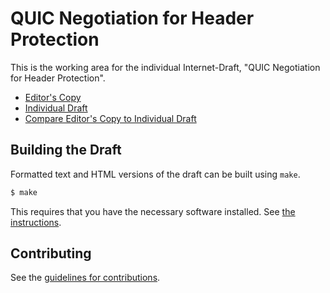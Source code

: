 # QUIC Negotiation for Header Protection

This is the working area for the individual Internet-Draft, "QUIC Negotiation for Header Protection".

* [Editor's Copy](https://GabrielMontenegro.github.io/quic-negotiate-pnp/#go.draft-montenegro-quic-negotiate-pnp.html)
* [Individual Draft](https://tools.ietf.org/html/draft-montenegro-quic-negotiate-pnp)
* [Compare Editor's Copy to Individual Draft](https://GabrielMontenegro.github.io/quic-negotiate-pnp/#go.draft-montenegro-quic-negotiate-pnp.diff)

## Building the Draft

Formatted text and HTML versions of the draft can be built using `make`.

```sh
$ make
```

This requires that you have the necessary software installed.  See
[the instructions](https://github.com/martinthomson/i-d-template/blob/master/doc/SETUP.md).


## Contributing

See the
[guidelines for contributions](https://github.com/GabrielMontenegro/quic-negotiate-pnp/blob/master/CONTRIBUTING.md).
